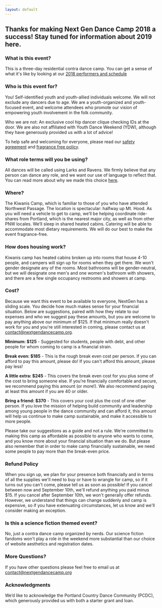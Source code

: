 ```yaml
---
layout: default
---
```

## Thanks for making Next Gen Dance Camp 2018 a success!  Stay tuned for information about 2019 here.

### What is this event?

This is a three-day residential contra dance camp. You can get a sense of what it's like by looking at our [2018 performers and schedule](/2018.html)

### Who is this event for?

You! Self-identified youth and youth-allied individuals welcome. We will not exclude any dancers due to age. We are a youth-organized and youth-focused event, and welcome attendees who promote our vision of empowering youth involvement in the folk community.

Who we are not: An exclusive cool hip dancer clique checking IDs at the door. We are also not affiliated with Youth Dance Weekend (YDW), although they have generously provided us with a lot of advice!

To help safe and welcoming for everyone, please read our [safety agreement](/safety.html) and [fragrance free policy](/fragrance_free.html).


### What role terms will you be using?

All dances will be called using Larks and Ravens.  We firmly believe that any person can dance any role, and we want our use of language to reflect that.  You can read more about why we made this choice  [here](/larks_and_ravens.html).

### Where?

The Kiwanis Camp, which is familiar to those of you who have attended Northwest Passage. The location is spectacular: halfway up Mt. Hood. As you will need a vehicle to get to camp, we’ll be helping coordinate ride-shares from Portland, which is the nearest major city, as well as from other PNW locales. We’ll sleep in shared heated cabins. Catering will be able to accommodate most dietary requirements. We will do our best to make the event fragrance-free.</p>

### How does housing work?

Kiwanis camp has heated cabins broken up into rooms that house 4-10 people, and campers will sign up for rooms when they get there.  We won't gender designate any of the rooms.  Most bathrooms will be gender-neutral, but we will designate one men's and one women's bathroom with showers, and there are a few single occupancy restrooms and showers at camp.

### Cost?

Because we want this event to be available to everyone, NextGen has a sliding scale. You decide how much makes sense for your financial situation.  Below are suggestions, paired with how they relate to our expenses and who we suggest pay these amounts, but you are welcome to pay anything above our minimum of $125.  If that minimum really doesn't work for you and you're still interested in coming, please contact us at contact@nextgendancecamp.org.


**Minimum:  $125** -  Suggested for students, people with debt, and other people for whom coming to camp is a financial strain.

**Break even:  $185** - This is the rough break even cost per person.  If you can afford to pay this amount, please do!  If you can't afford this amount, please pay less!

**A little extra:  $245** - This covers the break even cost for you plus some of the cost to bring someone else.  If you're financially comfortable and secure, we recommend paying this amount (or more!).  We also recommend paying at least this amount if you are 40 or older.

**Bring a friend:  $370** - This covers your cost plus the cost of one other person.  If you love the mission of helping build community and leadership among young people in the dance community and can afford it, this amount will help us continue to make camp sustainable, and make it accessible to more people.

Please take our suggestions as a guide and not a rule.  We're committed to making this camp as affordable as possible to anyone who wants to come, and you know more about your financial situation than we do.  But please also remember that in order to make camp financially sustainable, we need some people to pay more than the break-even price.

### Refund Policy

When you sign up, we plan for your presence both financially and in terms of all the supplies we'll need to buy or have to wrangle for camp, so if it turns out you can't come, please tell us as soon as possible!  If you cancel between now and September 10th, we'll refund anything you paid minus $15.  If you cancel after September 10th, we won't generally offer refunds.  However, we understand that things can change suddenly and camp is expensive, so if you have extenuating circumstances, let us know and we'll consider making an exception.

### Is this a science fiction themed event?

No, just a contra dance camp organized by nerds.  Our science fiction fandoms won't play a role in the weekend more substantial than our choice of website aesthetics and registration dates.

### More Questions?
If you have other questions please feel free to email us at contact@nextgendancecamp.org


### Acknowledgments
We’d like to acknowledge the Portland Country Dance Community (PCDC), which generously provided us with both a starter grant and loan.
